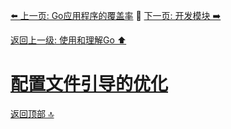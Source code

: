 [⬅️ 上一页: Go应用程序的覆盖率](Go应用程序的覆盖率) 🚦 [下一页: 开发模块 ➡️](开发模块)

[返回上一级: 使用和理解Go ⬆️](../使用和理解Go)

# [配置文件引导的优化](配置文件引导的优化)

[返回顶部 🔝](#配置文件引导的优化)